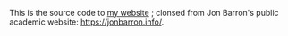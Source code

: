 This is the source code to [my website]("https://nvshrao.github.io/") ; clonsed from Jon Barron's public academic website: https://jonbarron.info/. 
